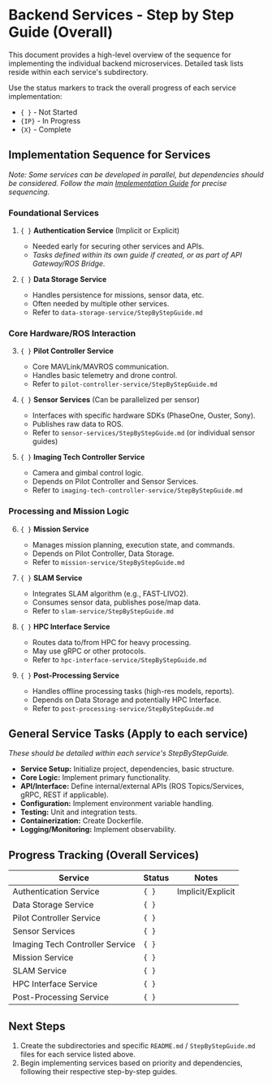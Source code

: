 # Backend Services - Step by Step Guide (Overall)

This document provides a high-level overview of the sequence for implementing the individual backend microservices. Detailed task lists reside within each service's subdirectory.

Use the status markers to track the overall progress of each service implementation:
- `{ }` - Not Started
- `{IP}` - In Progress
- `{X}` - Complete

## Implementation Sequence for Services

*Note: Some services can be developed in parallel, but dependencies should be considered. Follow the main [Implementation Guide](../../01-InitialSetup/01-Implementation-Guide.md) for precise sequencing.* 

### Foundational Services

1.  `{ }` **Authentication Service** (Implicit or Explicit)
    -   Needed early for securing other services and APIs.
    -   *Tasks defined within its own guide if created, or as part of API Gateway/ROS Bridge.* 

2.  `{ }` **Data Storage Service**
    -   Handles persistence for missions, sensor data, etc.
    -   Often needed by multiple other services.
    -   Refer to `data-storage-service/StepByStepGuide.md`

### Core Hardware/ROS Interaction

3.  `{ }` **Pilot Controller Service**
    -   Core MAVLink/MAVROS communication.
    -   Handles basic telemetry and drone control.
    -   Refer to `pilot-controller-service/StepByStepGuide.md`

4.  `{ }` **Sensor Services** (Can be parallelized per sensor)
    -   Interfaces with specific hardware SDKs (PhaseOne, Ouster, Sony).
    -   Publishes raw data to ROS.
    -   Refer to `sensor-services/StepByStepGuide.md` (or individual sensor guides)

5.  `{ }` **Imaging Tech Controller Service**
    -   Camera and gimbal control logic.
    -   Depends on Pilot Controller and Sensor Services.
    -   Refer to `imaging-tech-controller-service/StepByStepGuide.md`

### Processing and Mission Logic

6.  `{ }` **Mission Service**
    -   Manages mission planning, execution state, and commands.
    -   Depends on Pilot Controller, Data Storage.
    -   Refer to `mission-service/StepByStepGuide.md`

7.  `{ }` **SLAM Service**
    -   Integrates SLAM algorithm (e.g., FAST-LIVO2).
    -   Consumes sensor data, publishes pose/map data.
    -   Refer to `slam-service/StepByStepGuide.md`

8.  `{ }` **HPC Interface Service**
    -   Routes data to/from HPC for heavy processing.
    -   May use gRPC or other protocols.
    -   Refer to `hpc-interface-service/StepByStepGuide.md`

9.  `{ }` **Post-Processing Service**
    -   Handles offline processing tasks (high-res models, reports).
    -   Depends on Data Storage and potentially HPC Interface.
    -   Refer to `post-processing-service/StepByStepGuide.md`

## General Service Tasks (Apply to each service)

*These should be detailed within each service's StepByStepGuide.*

-   **Service Setup:** Initialize project, dependencies, basic structure.
-   **Core Logic:** Implement primary functionality.
-   **API/Interface:** Define internal/external APIs (ROS Topics/Services, gRPC, REST if applicable).
-   **Configuration:** Implement environment variable handling.
-   **Testing:** Unit and integration tests.
-   **Containerization:** Create Dockerfile.
-   **Logging/Monitoring:** Implement observability.

## Progress Tracking (Overall Services)

| Service | Status | Notes |
|---------|--------|-------|
| Authentication Service | `{ }` | Implicit/Explicit |
| Data Storage Service | `{ }` | |
| Pilot Controller Service | `{ }` | |
| Sensor Services | `{ }` | |
| Imaging Tech Controller Service | `{ }` | |
| Mission Service | `{ }` | |
| SLAM Service | `{ }` | |
| HPC Interface Service | `{ }` | |
| Post-Processing Service | `{ }` | |

## Next Steps

1.  Create the subdirectories and specific `README.md` / `StepByStepGuide.md` files for each service listed above.
2.  Begin implementing services based on priority and dependencies, following their respective step-by-step guides. 